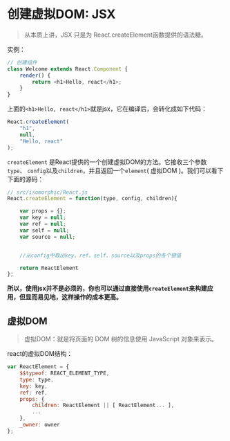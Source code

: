 
# 创建虚拟DOM: JSX

> 从本质上讲，JSX 只是为 React.createElement函数提供的语法糖。

实例：

```js
// 创建组件
class Welcome extends React.Component {
    render() {
        return <h1>Hello, react</h1>;
    }
}
```

上面的`<h1>Hello, react</h1>`就是jsx，它在编译后，会转化成如下代码：

```js
React.createElement(
    "h1",
    null,
    "Hello, react"
);
```

`createElement` 是React提供的一个创建虚拟DOM的方法。它接收三个参数`type`、 `config`以及`children`，并且返回一个`element`( 虚拟DOM )。我们可以看下下面的源码：

```js
// src/isomorphic/React.js
React.createElement = function(type, config, children){

    var props = {};
    var key = null;
    var ref = null;
    var self = null;
    var source = null;


    //从config中取出key、ref、self、source以及props的各个键值

    return ReactElement
};
```

**所以，使用jsx并不是必须的，你也可以通过直接使用`createElement`来构建应用，但显而易见地，这样操作的成本更高。**


## 虚拟DOM

> 虚拟DOM：就是将页面的 DOM 树的信息使用 JavaScript 对象来表示。

react的虚拟DOM结构：

```js
var ReactElement = {
    $$typeof: REACT_ELEMENT_TYPE,
    type: type,
    key: key,
    ref: ref,
    props: {
        children: ReactElement || [ ReactElement... ],
        ...
    },
    _owner: owner
};
```



